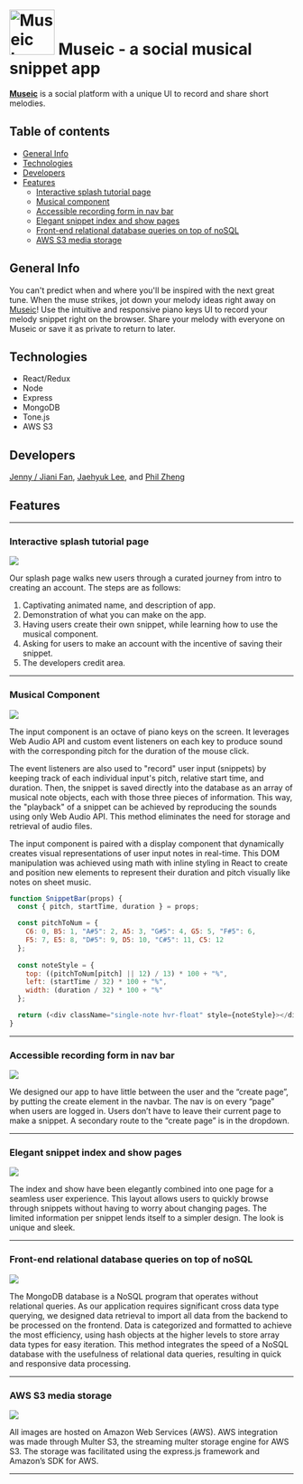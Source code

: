 # <a href="https://museic-demo.herokuapp.com/"><img src="./frontend/public/assets/favicon.png" alt="Museic Logo" title="Go to Museic" height="80"></a> Museic - a social musical snippet app
**[Museic](https://museic-demo.herokuapp.com/ "Go to Museic")** is a social platform with a unique UI to record and share short melodies.

## Table of contents
* [General Info](#general-info)
* [Technologies](#technologies)
* [Developers](#developers)
* [Features](#features)
  * [Interactive splash tutorial page](#interactive-splash-tutorial-page)
  * [Musical component](#musical-component)
  * [Accessible recording form in nav bar](#accessible-recording-form-in-nav-bar)
  * [Elegant snippet index and show pages](#elegant-snippet-index-and-show-pages)
  * [Front-end relational database queries on top of noSQL](#front-end-relational-database-queries-on-top-of-noSQL)
  * [AWS S3 media storage](#AWS-S3-media-storage)
<!-- * [Future Directions](#future-directions) -->

## General Info
You can't predict when and where you'll be inspired with the next great tune. When the muse strikes, jot down your melody ideas right away on [Museic](https://museic-demo.herokuapp.com/ "Go to Museic")! Use the intuitive and responsive piano keys UI to record your melody snippet right on the browser. Share your melody with everyone on Museic or save it as private to return to later.

## Technologies
* React/Redux
* Node
* Express
* MongoDB
* Tone.js
* AWS S3

## Developers
[Jenny / Jiani Fan](https://github.com/blueberry-hamster), [Jaehyuk Lee](https://github.com/jhlumd), and [Phil Zheng](https://github.com/Phil-1041)

## Features

---

### Interactive splash tutorial page
![](demo/museic_splash.gif)

Our splash page walks new users through a curated journey from intro to creating an account. 
The steps are as follows:
1. Captivating animated name, and description of app.
2. Demonstration of what you can make on the app.
3. Having users create their own snippet, while learning how to use the musical component.
4. Asking for users to make an account with the incentive of saving their snippet.
5. The developers credit area.

---

### Musical Component
![](demo/museic_piano.png)

The input component is an octave of piano keys on the screen. It leverages Web Audio API and custom event listeners on each key to produce sound with the corresponding pitch for the duration of the mouse click.

The event listeners are also used to "record" user input (snippets) by keeping track of each individual input's pitch, relative start time, and duration. Then, the snippet is saved directly into the database as an array of musical note objects, each with those three pieces of information. This way, the "playback" of a snippet can be achieved by reproducing the sounds using only Web Audio API. This method eliminates the need for storage and retrieval of audio files.

The input component is paired with a display component that dynamically creates  visual representations of user input notes in real-time. This DOM manipulation was achieved using math with inline styling in React to create and position new elements to represent their duration and pitch visually like notes on sheet music.

```javascript
function SnippetBar(props) {
  const { pitch, startTime, duration } = props;

  const pitchToNum = {
    C6: 0, B5: 1, "A#5": 2, A5: 3, "G#5": 4, G5: 5, "F#5": 6,
    F5: 7, E5: 8, "D#5": 9, D5: 10, "C#5": 11, C5: 12
  };
  
  const noteStyle = {
    top: ((pitchToNum[pitch] || 12) / 13) * 100 + "%",
    left: (startTime / 32) * 100 + "%",
    width: (duration / 32) * 100 + "%"
  };

  return (<div className="single-note hvr-float" style={noteStyle}></div>);
}
```

---

### Accessible recording form in nav bar
![](demo/museic_music.gif)

We designed our app to have little between the user and the “create page”, by putting the create element in the navbar.
The nav is on every “page” when users are logged in.
Users don’t have to leave their current page to make a snippet.
A secondary route to the “create page” is in the dropdown.

---

### Elegant snippet index and show pages
![](demo/museic_index.gif)

The index and show have been elegantly combined into one page for a seamless user experience.
This layout allows users to quickly browse through snippets without having to worry about changing pages.
The limited information per snippet lends itself to a simpler design.
The look is unique and sleek.

---

### Front-end relational database queries on top of noSQL
![](demo/museic_search.gif)

The MongoDB database is a NoSQL program that operates without relational queries. As our application requires significant cross data type querying, we designed data retrieval to import all data from the backend to be processed on the frontend. Data is categorized and formatted to achieve the most efficiency, using hash objects at the higher levels to store array data types for easy iteration. This method integrates the speed of a NoSQL database with the usefulness of relational data queries, resulting in quick and responsive data processing.

---

### AWS S3 media storage
![](demo/museic_user_page.gif)

All images are hosted on Amazon Web Services (AWS). AWS integration was made through Multer S3, the streaming multer storage engine for AWS S3. The storage was facilitated using the express.js framework and Amazon’s SDK for AWS. 

---

<!-- ## Future Directions
*  Feature 1
*  Feature 2 -->
